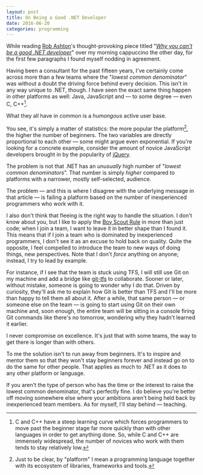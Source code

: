 ```yaml
---
layout: post
title: On Being a Good .NET Developer
date: 2016-06-20
categories: programming
---
```


While reading [Rob Ashton](https://twitter.com/RobAshton)'s thought-provoking piece titled "[_Why you can't be a good .NET developer_](http://codeofrob.com/entries/why-you-cant-be-a-good-.net-developer.html)" over my morning cappuccino the other day, for the first few paragraphs I found myself nodding in agreement.

Having been a consultant for the past fifteen years, I've certainly come across more than a few teams where the "_lowest common denominator_" was without a doubt the driving force behind every decision. This isn't in any way unique to .NET, though. I have seen the exact same thing happen in other platforms as well: Java, JavaScript and — to some degree — even C, C++[^1].

What they all have in common is a _humongous_ active user base.

You see, it's simply a matter of statistics: the more popular the platform[^2], the higher the number of beginners. The two variables are directly proportional to each other — some might argue even exponential. If you're looking for a concrete example, consider the amount of novice JavaScript developers brought in by the popularity of [jQuery](https://jquery.com).

The problem is not that .NET has an _unusually_ high number of "_lowest common denominators_". That number is simply _higher_ compared to platforms with a narrower, mostly self-selected, audience.

The problem — and this is where I disagree with the underlying message in that article — is failing a platform based on the number of inexperienced programmers who work with it.

I also don't think that fleeing is the right way to handle the situation. I don't know about you, but I like to apply the [Boy Scout Rule](http://programmer.97things.oreilly.com/wiki/index.php/The_Boy_Scout_Rule) in more than just code; when I join a team, I want to leave it in better shape than I found it. This means that if I join a team who is dominated by inexperienced programmers, I don't see it as an excuse to hold back on quality. Quite the opposite, I feel compelled to introduce the team to new ways of doing things, new perspectives. Note that I don't _force_ anything on anyone; instead, I try to lead by example.

For instance, if I see that the team is stuck using TFS, I will still use Git on my machine and add a bridge like [git-tfs](https://github.com/git-tfs/git-tfs) to collaborate. Sooner or later, without mistake, someone is going to wonder why I do that. Driven by curiosity, they'll ask me to explain how Git is better than TFS and I'll be more than happy to tell them all about it. After a while, that same person — or someone else on the team — is going to start using Git on their own machine and, soon enough, the entire team will be sitting in a console firing Git commands like there's no tomorrow, wondering why they hadn't learned it earlier.

I never compromise on excellence. It's just that with some teams, the way to get there is longer than with others.

To me the solution isn't to run away from beginners. It's to inspire and mentor them so that they won't stay beginners forever and instead go on to do the same for other people. That applies as much to .NET as it does to any other platform or language.

If you aren't the type of person who has the time or the interest to raise the lowest common denominator, that's perfectly fine. I do believe you're better off moving somewhere else where your ambitions aren't being held back by inexperienced team members. As for myself, I'll stay behind — teaching.

[^1]: C and C++ have a steep learning curve which forces programmers to move past the beginner stage far more quickly than with other languages in order to get anything done. So, while C and C++ are immensely widespread, the number of novices who work with them tends to stay relatively low.

[^2]: Just to be clear, by "platform" I mean a programming language together with its ecosystem of libraries, frameworks and tools.
